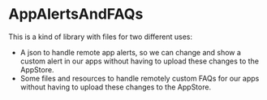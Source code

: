 # AppAlertsAndFAQs

This is a kind of library with files for two different uses:

* A json to handle remote app alerts, so we can change and show a custom alert in our apps without having to upload these changes to the AppStore.
* Some files and resources to handle remotely custom FAQs for our apps without having to upload these changes to the AppStore.
